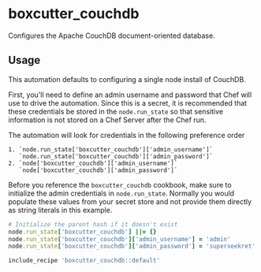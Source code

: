boxcutter_couchdb
=================

Configures the Apache CouchDB document-oriented database.

Usage
-----

This automation defaults to configuring a single node install of CouchDB.

First, you'll need to define an admin username and password that Chef will use
to drive the automation. Since this is a secret, it is recommended that these
credentials be stored in the `node.run_state` so that sensitive information
is not stored on a Chef Server after the Chef run.

The automation will look for credentials in the following preference order

```
1. `node.run_state['boxcutter_couchdb']['admin_username']`
   `node.run_state['boxcutter_couchdb']['admin_password']`
2. `node['boxcutter_couchdb']['admin_username']`
   `node['boxcutter_couchdb']['admin_password']`
```

Before you reference the `boxcutter_couchdb` cookbook, make sure to initialize
the admin credentials in `node.run_state`. Normally you would populate these
values from your secret store and not provide them directly as string literals
in this example.

```ruby
# Initialize the parent hash if it doesn't exist
node.run_state['boxcutter_couchdb'] ||= {}
node.run_state['boxcutter_couchdb']['admin_username'] = 'admin'
node.run_state['boxcutter_couchdb']['admin_password'] = 'superseekret'

include_recipe 'boxcutter_couchdb::default'
```
